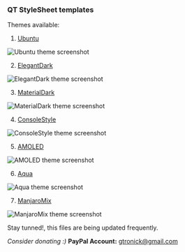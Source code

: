 ### QT StyleSheet templates ###
Themes available:
1. [Ubuntu](https://github.com/GTRONICK/QSS/blob/master/Ubuntu.qss)

![Ubuntu theme screenshot](https://sites.google.com/site/gtronick/QSS-Ubuntu.png)
    
2. [ElegantDark](https://github.com/GTRONICK/QSS/blob/master/ElegantDark.qss)

![ElegantDark theme screenshot](https://sites.google.com/site/gtronick/QSS-ElegantDark.png)
    
3. [MaterialDark](https://github.com/GTRONICK/QSS/blob/master/MaterialDark.qss)

![MaterialDark theme screenshot](https://sites.google.com/site/gtronick/QSS-MaterialDark.png)
    
4. [ConsoleStyle](https://github.com/GTRONICK/QSS/blob/master/ConsoleStyle.qss)

![ConsoleStyle theme screenshot](https://sites.google.com/site/gtronick/QSS-ConsoleStyle.png)
    
5. [AMOLED](https://github.com/GTRONICK/QSS/blob/master/AMOLED.qss)

![AMOLED theme screenshot](https://sites.google.com/site/gtronick/QSS-Amoled.png)
    
6. [Aqua](https://github.com/GTRONICK/QSS/blob/master/Aqua.qss)

![Aqua theme screenshot](https://sites.google.com/site/gtronick/QSS-Aqua.png)

7. [ManjaroMix](https://github.com/GTRONICK/QSS/blob/master/ManjaroMix.qss)

![ManjaroMix theme screenshot](https://5c57bd3a-a-62cb3a1a-s-sites.googlegroups.com/site/gtronick/QSS-ManajaroMix.PNG)
    
Stay tunned!, this files are being updated frequently.

*Consider donating :)* **PayPal Account:** gtronick@gmail.com 

